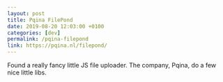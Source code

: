 ```yaml
---
layout: post
title: Pqina FilePond
date: 2019-08-20 12:03:00 +0100
categories: [dev]
permalink: /pqina-filepond
link: https://pqina.nl/filepond/
---
```

Found a really fancy little JS file uploader. The company, Pqina, do a few nice little libs.
